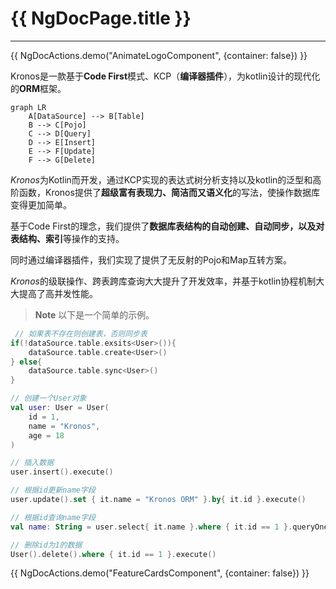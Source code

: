 # {{ NgDocPage.title }}

----

{{ NgDocActions.demo("AnimateLogoComponent", {container: false}) }}

Kronos是一款基于**Code First**模式、KCP（**编译器插件**），为kotlin设计的现代化的**ORM**框架。

```mermaid
graph LR
    A[DataSource] --> B[Table]
    B --> C[Pojo]
    C --> D[Query]
    D --> E[Insert]
    E --> F[Update]
    F --> G[Delete]
```

*Kronos*为Kotlin而开发，通过KCP实现的表达式树分析支持以及kotlin的泛型和高阶函数，Kronos提供了**超级富有表现力、简洁而又语义化**的写法，使操作数据库变得更加简单。

基于Code First的理念，我们提供了**数据库表结构的自动创建、自动同步，以及对表结构、索引**等操作的支持。

同时通过编译器插件，我们实现了提供了无反射的Pojo和Map互转方案。

*Kronos*的级联操作、跨表跨库查询大大提升了开发效率，并基于kotlin协程机制大大提高了高并发性能。

> **Note**
> 以下是一个简单的示例。

```kotlin name="demo" icon="kotlin"
 // 如果表不存在则创建表，否则同步表
if(!dataSource.table.exsits<User>()){
    dataSource.table.create<User>()
} else{
    dataSource.table.sync<User>()
}

// 创建一个User对象
val user: User = User(
    id = 1,
    name = "Kronos",
    age = 18
)

// 插入数据
user.insert().execute()

// 根据id更新name字段
user.update().set { it.name = "Kronos ORM" }.by{ it.id }.execute()

// 根据id查询name字段
val name: String = user.select{ it.name }.where { it.id == 1 }.queryOne<String>()

// 删除id为1的数据
User().delete().where { it.id == 1 }.execute()
```

{{ NgDocActions.demo("FeatureCardsComponent", {container: false}) }}

